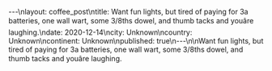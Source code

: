 ---\nlayout: coffee_post\ntitle: Want fun lights, but tired of paying for 3a batteries, one wall wart, some 3/8ths dowel, and thumb tacks and youâre laughing.\ndate: 2020-12-14\ncity: Unknown\ncountry: Unknown\ncontinent: Unknown\npublished: true\n---\n\nWant fun lights, but tired of paying for 3a batteries, one wall wart, some 3/8ths dowel, and thumb tacks and youâre laughing.